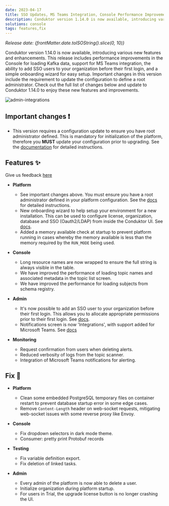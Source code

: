 ```yaml
---
date: 2023-04-17
title: SSO Updates, MS Teams Integration, Console Performance Improvements, and Easy Onboarding
description: Conduktor version 1.14.0 is now available, introducing various new features and enhancements. This release includes performance improvements in the Console for loading Kafka data, support for MS Teams integration, the ability to add SSO users to your organization before their first login, and a simple onboarding wizard for easy setup.
solutions: console
tags: features,fix
---
```


*Release date: {frontMatter.date.toISOString().slice(0, 10)}*

Conduktor version 1.14.0 is now available, introducing various new features and enhancements. This release includes performance improvements in the Console for loading Kafka data, support for MS Teams integration, the ability to add SSO users to your organization before their first login, and a simple onboarding wizard for easy setup. Important changes in this version include the requirement to update the configuration to define a root administrator. Check out the full list of changes below and update to Conduktor 1.14.0 to enjoy these new features and improvements.

![admin-integrations](https://user-images.githubusercontent.com/2573301/232781884-8ee1fea7-cc6a-450c-9851-c0e49cbed59c.jpeg)

## Important changes ❗

- This version requires a configuration update to ensure you have root administrator defined. This is mandatory for initialization of the platform, therefore you **MUST** update your configuration prior to upgrading. See the [documentation](https://docs.conduktor.io/platform/get-started/support/important-notices/#important-change-when-updating-to-conduktor-1140-april-18-2023) for detailed instructions.

## Features ✨

Give us feedback [here](https://support.conduktor.io/hc/en-gb/requests/new?ticket_form_id=17438365654417)

- **Platform**

  - See important changes above. You must ensure you have a root administrator defined in your platform configuration. See the [docs](https://docs.conduktor.io/platform/get-started/support/important-notices/#important-change-when-updating-to-conduktor-1140-april-18-2023) for detailed instructions.
  - New onboarding wizard to help setup your environment for a new installation. This can be used to configure license, organization, database and SSO (Oauth2/LDAP) from inside the Conduktor UI. See [docs](https://docs.conduktor.io/platform/get-started/installation/get-started/docker/).
  - Added a memory available check at startup to prevent platform running in cases whereby the memory available is less than the memory required by the `RUN_MODE` being used.

- **Console**

  - Long resource names are now wrapped to ensure the full string is always visible in the table.
  - We have improved the performance of loading topic names and associated metadata in the topic list screen.
  - We have improved the performance for loading subjects from schema registry.

- **Admin**
  <!-- markdown-link-check-disable -->

  - It's now possible to add an SSO user to your organization before their first login. This allows you to allocate appropriate permissions prior to their first login. See [docs](https://docs.conduktor.io/platform/configuration/user-authentication/configure-sso/#manage-permissions-of-users-before-they-login).
  - Notifications screen is now 'Integrations', with support added for Microsoft Teams. See [docs](https://docs.conduktor.io/platform/admin/integrations/)
  <!-- markdown-link-check-enable -->

- **Monitoring**

  - Request confirmation from users when deleting alerts.
  - Reduced verbosity of logs from the topic scanner.
  - Integration of Microsoft Teams notifications for alerting.

## Fix 🔨

- **Platform**

  - Clean some embedded PostgreSQL temporary files on container restart to prevent database startup error in some edge cases.
  - Remove `Content-Length` header on web-socket requests, mitigating web-socket issues with some reverse proxy like Envoy.

- **Console**

  - Fix dropdown selectors in dark mode theme.
  - Consumer: pretty print Protobuf records

- **Testing**

  - Fix variable definition export.
  - Fix deletion of linked tasks.

- **Admin**

  - Every admin of the platform is now able to delete a user.
  - Initialize organization during platform startup.
  - For users in Trial, the upgrade license button is no longer crashing the UI.
